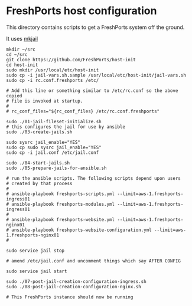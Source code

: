# FreshPorts host configuration

This directory contains scripts to get a FreshPorts system off the ground.

It uses [mkjail](https://github.com/mkjail/mkjail)

    mkdir ~/src
    cd ~/src
    git clone https://github.com/FreshPorts/host-init
    cd host-init
    sudo mkdir /usr/local/etc/host-init
    sudo cp -i jail-vars.sh.sample /usr/local/etc/host-init/jail-vars.sh
    sudo cp -i rc.conf.freshports /etc/

    # Add this line or something similar to /etc/rc.conf so the above copied
    # file is invoked at startup.
    #
    # rc_conf_files="${rc_conf_files} /etc/rc.conf.freshports"

    sudo ./01-jail-fileset-initialize.sh
    # this configures the jail for use by ansible
    sudo ./03-create-jails.sh

    sudo sysrc jail_enable="YES"
    sudo cp sudo sysrc jail_enable="YES"
    sudo cp -i jail.conf /etc/jail.conf

    sudo ./04-start-jails.sh
    sudo ./05-prepare-jails-for-ansible.sh

    # run the ansible scripts. The following scripts depend upon users
    # created by that process
    #
    # ansible-playbook freshports-scripts.yml --limit=aws-1.freshports-ingress01
    # ansible-playbook freshports-modules.yml --limit=aws-1.freshports-ingress01
    #
    # ansible-playbook freshports-website.yml --limit=aws-1.freshports-nginx01
    # ansible-playbook freshports-website-configuration.yml --limit=aws-1.freshports-nginx01
    # 

    sudo service jail stop

    # amend /etc/jail.conf and uncomment things which say AFTER CONFIG

    sudo service jail start

    sudo ./07-post-jail-creation-configuration-ingress.sh
    sudo ./08-post-jail-creation-configuration-nginx.sh

    # This FreshPorts instance should now be running
